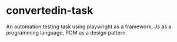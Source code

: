 # convertedin-task
An automation testing task using playwright as a framework, Js as a programming language, POM as a design pattern.
